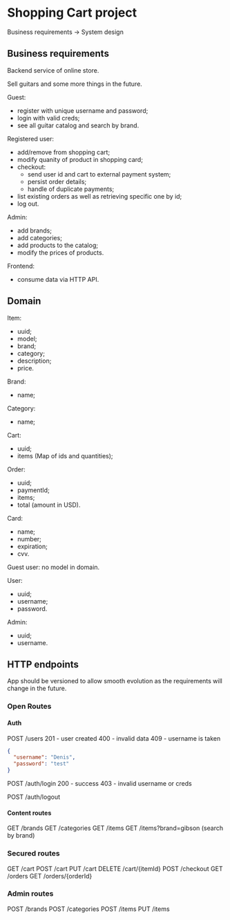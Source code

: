 # Shopping Cart project

Business requirements -> System design

## Business requirements

Backend service of online store.

Sell guitars and some more things in the future.

Guest:
  - register with unique username and password;
  - login with valid creds;
  - see all guitar catalog and search by brand.

Registered user:
  - add/remove from shopping cart;
  - modify quanity of product in shopping card;
  - checkout:
    - send user id and cart to external payment system;
    - persist order details;
    - handle of duplicate payments;
  - list existing orders as well as retrieving specific one by id;
  - log out.

Admin:
  - add brands;
  - add categories;
  - add products to the catalog;
  - modify the prices of products.

Frontend:
  - consume data via HTTP API.

## Domain

Item:
  - uuid;
  - model;
  - brand;
  - category;
  - description;
  - price.

Brand:
  - name;

Category:
  - name;

Cart:
  - uuid;
  - items (Map of ids and quantities);

Order:
  - uuid;
  - paymentId;
  - items;
  - total (amount in USD).

Card:
  - name;
  - number;
  - expiration;
  - cvv.

Guest user: no model in domain.

User:
  - uuid;
  - username;
  - password.

Admin:
  - uuid;
  - username.

## HTTP endpoints

App should be versioned to allow smooth evolution as the requirements will change in the future.

### Open Routes

#### Auth 

POST /users
  201 - user created
  400 - invalid data
  409 - username is taken

```json
{
  "username": "Denis",
  "password": "test"
}
```

POST /auth/login
  200 - success
  403 - invalid username or creds

POST /auth/logout

#### Content routes

GET /brands
GET /categories
GET /items
GET /items?brand=gibson (search by brand)

### Secured routes

GET /cart
POST /cart
PUT /cart
DELETE /cart/{itemId}
POST /checkout
GET /orders
GET /orders/{orderId}

### Admin routes

POST /brands
POST /categories
POST /items
PUT /items